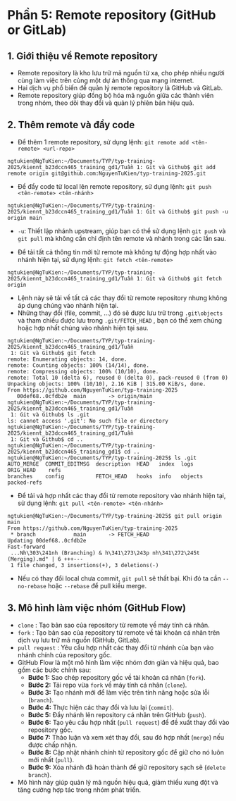 # Phần 5: Remote repository (GitHub or GitLab)
## 1. Giới thiệu về Remote repository
* Remote repository là kho lưu trữ mã nguồn từ xa, cho phép nhiều người cùng làm việc trên cùng một dự án thông qua mạng internet.
* Hai dịch vụ phổ biến để quản lý remote repository là GitHub và GitLab.
* Remote repository giúp đồng bộ hóa mã nguồn giữa các thành viên trong nhóm, theo dõi thay đổi và quản lý phiên bản hiệu quả.
## 2. Thêm remote và đẩy code
* Để thêm 1 remote repository, sử dụng lệnh: `git remote add <tên-remote> <url-repo>`
```shell
ngtukien@NgTuKien:~/Documents/TYP/typ-training-2025/kiennt_b23dccn465_training_gd1/Tuần 1: Git và Github$ git add remote origin git@github.com:NguyenTuKien/typ-training-2025.git
```
* Để đẩy code từ local lên remote repository, sử dụng lệnh: `git push <tên-remote> <tên-nhánh>`
```shell
ngtukien@NgTuKien:~/Documents/TYP/typ-training-2025/kiennt_b23dccn465_training_gd1/Tuần 1: Git và Github$ git push -u origin main
```
 - `-u`: Thiết lập nhánh upstream, giúp bạn có thể sử dụng lệnh `git push` và `git pull` mà không cần chỉ định tên remote và nhánh trong các lần sau.
* Để tải tất cả thông tin mới từ remote mà không tự động hợp nhất vào nhánh hiện tại, sử dụng lệnh: `git fetch <tên-remote>`
```shell
ngtukien@NgTuKien:~/Documents/TYP/typ-training-2025/kiennt_b23dccn465_training_gd1/Tuần 1: Git và Github$ git fetch origin
```
 - Lệnh này sẽ tải về tất cả các thay đổi từ remote repository nhưng không áp dụng chúng vào nhánh hiện tại.
 - Những thay đổi (file, commit, ...) đó sẽ được lưu trữ trong `.git\objects` và tham chiếu được lưu trong `.git/FETCH_HEAD` , bạn có thể xem chúng hoặc hợp nhất chúng vào nhánh hiện tại sau.
```shell
ngtukien@NgTuKien:~/Documents/TYP/typ-training-2025/kiennt_b23dccn465_training_gd1/Tuần
 1: Git và Github$ git fetch
remote: Enumerating objects: 14, done.
remote: Counting objects: 100% (14/14), done.
remote: Compressing objects: 100% (10/10), done.
remote: Total 10 (delta 6), reused 0 (delta 0), pack-reused 0 (from 0)
Unpacking objects: 100% (10/10), 2.16 KiB | 315.00 KiB/s, done.
From https://github.com/NguyenTuKien/typ-training-2025
   00def68..0cfdb2e  main       -> origin/main
ngtukien@NgTuKien:~/Documents/TYP/typ-training-2025/kiennt_b23dccn465_training_gd1/Tuần
 1: Git và Github$ ls .git
ls: cannot access '.git': No such file or directory
ngtukien@NgTuKien:~/Documents/TYP/typ-training-2025/kiennt_b23dccn465_training_gd1/Tuần
 1: Git và Github$ cd ..                                                               
ngtukien@NgTuKien:~/Documents/TYP/typ-training-2025/kiennt_b23dccn465_training_gd1$ cd ..
ngtukien@NgTuKien:~/Documents/TYP/typ-training-2025$ ls .git
AUTO_MERGE  COMMIT_EDITMSG  description  HEAD   index  logs     ORIG_HEAD    refs
branches    config          FETCH_HEAD   hooks  info   objects  packed-refs
```
* Để tải và hợp nhất các thay đổi từ remote repository vào nhánh hiện tại, sử dụng lệnh: `git pull <tên-remote> <tên-nhánh>`
```shell
ngtukien@NgTuKien:~/Documents/TYP/typ-training-2025$ git pull origin main
From https://github.com/NguyenTuKien/typ-training-2025
 * branch            main       -> FETCH_HEAD
Updating 00def68..0cfdb2e
Fast-forward
 ...Nh\303\241nh (Branching) & h\341\273\243p nh\341\272\245t (Merging).md" | 6 +++---
 1 file changed, 3 insertions(+), 3 deletions(-)
```
 - Nếu có thay đổi local chưa commit, `git pull` sẽ thất bại. Khi đó ta cần `--no-rebase` hoặc `--rebase` để pull kiểu merge.
## 3. Mô hình làm việc nhóm (GitHub Flow)
* `clone` : Tạo bản sao của repository từ remote về máy tính cá nhân.
* `fork` : Tạo bản sao của repository từ remote về tài khoản cá nhân trên dịch vụ lưu trữ mã nguồn (GitHub, GitLab).
* `pull request` : Yêu cầu hợp nhất các thay đổi từ nhánh của bạn vào nhánh chính của repository gốc.
* GitHub Flow là một mô hình làm việc nhóm đơn giản và hiệu quả, bao gồm các bước chính sau: 
  - **Bước 1:** Sao chép repository gốc về tài khoản cá nhân (`fork`).
  - **Bước 2:** Tải repo vừa `fork` về máy tính cá nhân (`clone`).
  - **Bước 3:** Tạo nhánh mới để làm việc trên tính năng hoặc sửa lỗi (`branch`).
  - **Bước 4:** Thực hiện các thay đổi và lưu lại (`commit`).
  - **Bước 5:** Đẩy nhánh lên repository cá nhân trên GitHub (`push`).
  - **Bước 6:** Tạo yêu cầu hợp nhất (`pull request`) để đề xuất thay đổi vào repository gốc.
  - **Bước 7:** Thảo luận và xem xét thay đổi, sau đó hợp nhất (`merge`) nếu được chấp nhận.
  - **Bước 8:** Cập nhật nhánh chính từ repository gốc để giữ cho nó luôn mới nhất (`pull`).
  - **Bước 9:** Xóa nhánh đã hoàn thành để giữ repository sạch sẽ (`delete branch`).
* Mô hình này giúp quản lý mã nguồn hiệu quả, giảm thiểu xung đột và tăng cường hợp tác trong nhóm phát triển.
